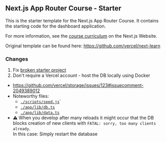 ## Next.js App Router Course - Starter

This is the starter template for the Next.js App Router Course. It contains the starting code for the dashboard application.

For more information, see the [course curriculum](https://nextjs.org/learn) on the Next.js Website.

Original template can be found here: https://github.com/vercel/next-learn

### Changes
1. Fix [broken starter project](https://github.com/vercel/next-learn/issues/747)
2. Don't require a Vercel account - host the DB locally using Docker
  * https://github.com/vercel/storage/issues/123#issuecomment-2049389012
  * Noteworthy files:
    * [``./scripts/seed.js``](./scripts/seed.js)`
    * [``./app/lib/db.ts``](./app/lib/db.ts)
    * [``./app/lib/data.ts``](./app/lib/data.ts)
  * ⚠ When you develop after many reloads it might occur that the DB blocks creation of new clients with ``FATAL: sorry, too many clients already``.<br/>In this case: Simply restart the database
